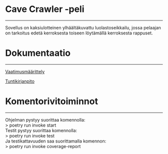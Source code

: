 <h1>Cave Crawler -peli</h1>
<hr> Sovellus on kaksiulotteinen ylhäältäkuvattu luolastoseikkailu, jossa pelaajan on tarkoitus edetä kerroksesta toiseen löytämällä kerroksesta rappuset.

<h1>Dokumentaatio</h1>
<hr>
<p><a href="https://github.com/mcdongo/ot-harjoitustyo/blob/master/dokumentaatio/vaatimusmaarittely.md">Vaatimusmäärittely</a></p>
<p><a href="https://github.com/mcdongo/ot-harjoitustyo/blob/master/dokumentaatio/tuntikirjanpito.md">Tuntikirjanpito</a></p>

<h1>Komentorivitoiminnot</h1>
<hr>
Ohjelman pystyy suorittaa komennolla:<br>
> poetry run invoke start
<br>
Testit pystyy suorittaa komennolla:<br>
> poetry run invoke test
<br>
Ja testikattavuuden saa suorittamalla komennon: <br>
> poetry run invoke coverage-report